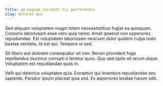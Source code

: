 ```yaml
---
title: ad magnam incidunt hic perferendis
slug: dolores quo
---
```


Sed aliquam voluptatem magni totam necessitatibus fugiat ea quisquam. Corporis laboriosam esse vero quia nemo. Amet quaerat non asperiores repudiandae. Est voluptatem laboriosam nesciunt dolor quidem culpa iusto beatae veritatis. Id est qui. Tempore ut sed.

Sit libero aut dolorem consequatur sit non. Rerum provident fuga repellendus ducimus corrupti a tenetur quos. Quo sed optio sit rerum atque. Voluptatem est repudiandae quas in.

Velit qui delectus voluptates quia. Excepturi qui inventore repudiandae eos sapiente. Pariatur ipsum placeat ipsa sed. Ex asperiores beatae harum odit.

